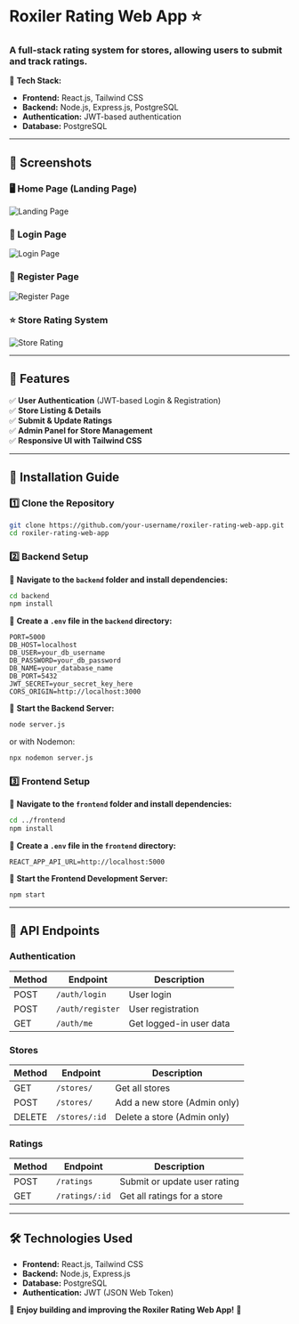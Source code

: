 # **Roxiler Rating Web App** ⭐  

### **A full-stack rating system for stores, allowing users to submit and track ratings.**  

🚀 **Tech Stack:**  
- **Frontend:** React.js, Tailwind CSS  
- **Backend:** Node.js, Express.js, PostgreSQL  
- **Authentication:** JWT-based authentication  
- **Database:** PostgreSQL  

---

## **📸 Screenshots**  

### **🖥️ Home Page (Landing Page)**
![Landing Page](./)

### **🔐 Login Page**
![Login Page]()

### **🔐 Register Page**
![Register Page]()

### **⭐ Store Rating System**
![Store Rating](https://via.placeholder.com/600x300?text=Store+Ratings)

---

## **📌 Features**  
✅ **User Authentication** (JWT-based Login & Registration)  
✅ **Store Listing & Details**  
✅ **Submit & Update Ratings**  
✅ **Admin Panel for Store Management**  
✅ **Responsive UI with Tailwind CSS**  

---


## **🚀 Installation Guide**  

### **1️⃣ Clone the Repository**
```sh
git clone https://github.com/your-username/roxiler-rating-web-app.git
cd roxiler-rating-web-app
```

### **2️⃣ Backend Setup**  
📌 **Navigate to the `backend` folder and install dependencies:**  
```sh
cd backend
npm install
```

📌 **Create a `.env` file in the `backend` directory:**  
```env
PORT=5000
DB_HOST=localhost
DB_USER=your_db_username
DB_PASSWORD=your_db_password
DB_NAME=your_database_name
DB_PORT=5432
JWT_SECRET=your_secret_key_here
CORS_ORIGIN=http://localhost:3000
```

📌 **Start the Backend Server:**  
```sh
node server.js
```
or with Nodemon:
```sh
npx nodemon server.js
```

### **3️⃣ Frontend Setup**  
📌 **Navigate to the `frontend` folder and install dependencies:**  
```sh
cd ../frontend
npm install
```

📌 **Create a `.env` file in the `frontend` directory:**  
```env
REACT_APP_API_URL=http://localhost:5000
```

📌 **Start the Frontend Development Server:**  
```sh
npm start
```

---

## **🎯 API Endpoints**  

### **Authentication**
| Method | Endpoint       | Description              |
|--------|--------------|--------------------------|
| POST   | `/auth/login` | User login               |
| POST   | `/auth/register` | User registration       |
| GET    | `/auth/me`    | Get logged-in user data  |

### **Stores**
| Method | Endpoint         | Description                  |
|--------|----------------|------------------------------|
| GET    | `/stores/`      | Get all stores               |
| POST   | `/stores/`      | Add a new store (Admin only) |
| DELETE | `/stores/:id`   | Delete a store (Admin only) |

### **Ratings**
| Method | Endpoint        | Description                      |
|--------|----------------|----------------------------------|
| POST   | `/ratings`      | Submit or update user rating    |
| GET    | `/ratings/:id`  | Get all ratings for a store     |

---

## **🛠️ Technologies Used**
- **Frontend:** React.js, Tailwind CSS  
- **Backend:** Node.js, Express.js  
- **Database:** PostgreSQL  
- **Authentication:** JWT (JSON Web Token)  






🚀 **Enjoy building and improving the Roxiler Rating Web App!** 🚀  
